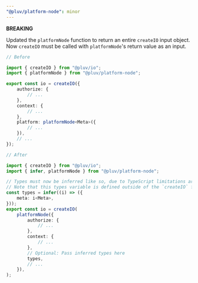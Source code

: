 ```yaml
---
"@pluv/platform-node": minor
---
```


**BREAKING**

Updated the `platformNode` function to return an entire `createIO` input object. Now `createIO` must be called with `platformNode`'s return value as an input.

```ts
// Before

import { createIO } from "@pluv/io";
import { platformNode } from "@pluv/platform-node";

export const io = createIO({
    authorize: {
        // ...
    },
    context: {
        // ...
    },
    platform: platformNode<Meta>({
        // ...
    }),
    // ...
});

// After

import { createIO } from "@pluv/io";
import { infer, platformNode } from "@pluv/platform-node";

// Types must now be inferred like so, due to TypeScript limitations around partial inferences
// Note that this types variable is defined outside of the `createIO` function
const types = infer((i) => ({
    meta: i<Meta>,
}));
export const io = createIO(
    platformNode({
        authorize: {
            // ...
        },
        context: {
            // ...
        },
        // Optional: Pass inferred types here
        types,
        // ...
    }),
);

```
